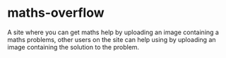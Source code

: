 # maths-overflow
A site where you can get maths help by uploading an image containing a maths problems, other users on the site can help using by uploading an image containing the solution to the problem.
